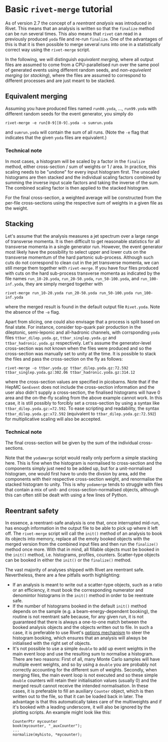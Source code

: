 # Basic `rivet-merge` tutorial

As of version 2.7 the concept of a *reentrant analysis* was introduced in Rivet.
This means that an analysis is written so that the `finalize` method can be run
several times. This also means that `rivet` can read in a previously produced
`yoda` file and re-run `finalize`. One of the advantages of this is that it is
then possible to merge several runs into one in a statistically correct way
using the `rivet-merge` script.

In the following, we will distinguish _equivalent merging_,
where all output files are assumed to come from a CPU-parallelised run
over the same pool of generated events using different random seeds, 
and _non-equivelent merging_ (or _stacking_), where the files are assumed to 
correspond to different processes and are just meant to be stacked.


## Equivalent merging

Assuming you have produced files named `run00.yoda`, ...,
`run99.yoda` with different random seeds for the event generator, you simply do
```
rivet-merge -e run[0-9][0-9].yoda -o sumrun.yoda
```
and `sumrun.yoda` will contain the sum of all runs. (Note the `-e` flag that
indicates that the given `yoda` files are equivalent.)

### Technical note

In most cases, a histogram will be scaled by a factor in the `finalize` method,
either cross-section / sum of weights or 1 / area. In practice, this scaling
needs to be "undone" for every input histogram first. The unscaled histograms 
are then stacked and the individual scaling factors combined by summing the
inverse input scale factors and taking the inverse of the sum.
The combined scaling factor is then applied to the stacked histogram.

For the final cross-section, a weighted average will be constructed from
the per-file cross-sections using the respective sum of weights in a given
file as the weight.


## Stacking

Let's assume that the analysis measures a jet spectrum over a large range 
of transverse momenta. It is then difficult to get reasonable statistics 
for all transverse momenta in a single generator run. However, the event generator 
most likely have the possibility to select upper and lower cuts on the 
transverse momentum of the hard partonic sub-process. Although such cuts
do not correspond to clean cut in the jet transverse momenta, we can still merge
them together with `rivet-merge`. If you have four files produced with cuts on
the hard sub-process transverse momenta as indicated by the file names
`run_10-20.yoda`, `run_20-50.yoda`, `run_50-100.yoda`, and `run_100-inf.yoda`,
they are simply merged together with
```
rivet-merge run_10-20.yoda run_20-50.yoda run_50-100.yoda run_100-inf.yoda 
```
where the merged result is found in the default
output file `Rivet.yoda`. Note the absence of the `-e` flag.


Apart from slicing, one could also envisage that a process is split based
on final state. For instance, consider top-quark pair production in the dileptonic, 
semi-leponic and all-hadronic channels, with corrsponding `yoda` files 
`ttbar_dilep.yoda.gz`, `ttbar_singlep.yoda.gz` and `ttbar_hadronic.yoda.gz` respectively.
Let's assume the generator-level cross-section was not known when the files
were produced and so the cross-section was manually set to unity at the time.
It is possible to stack the files and pass the cross-section on the fly as follows:
```
rivet-merge -o ttbar.yoda.gz ttbar_dilep.yoda.gz:72.592 ttbar_singlep.yoda.gz:302.06 ttbar_hadronic.yoda.gz:314.12
```

where the cross-section values are specified in picobarns.
Note that if the HepMC `GenEvent` does not include the cross-section information
and the user also didn't supply a cross-section, the finalised histograms
will have 0 area and the on-the-fly scaling from the above example cannot work.
In this case, it is still possibly to forcibly set a cross-section 
by using a syntax like `ttbar_dilep.yoda.gz:=72.592`. 
To ease scripting and readability,
the syntax `ttbar_dilep.yoda.gz:x72.592` (equivalent to `ttbar_dilep.yoda.gz:72.592`)
for multiplicative scaling will also be accepted.

### Technical note

The final cross-section will be given by the sum of the individual cross-sections.

Note that the `yodamerge` script would really only perform a simple stacking here. 
This is fine when the histogram is normalised to cross-section and the components 
simply just need to be added up, but for a unit-normalised histogram, one would first 
have to undo the divsion by area, add the components with their respective 
cross-section weight, and renormalise the stacked histogram to unity. This is why `yodamerge` 
tends to struggle with files that contain a mix of unit- and cross-section-normalised 
objects, although this can often still be dealt with using a few lines of Python.


## Reentrant safety

In essence, a reentrant-safe analysis is one that, once interrupted mid-run,
has enough information in the output file to be able to pick up where it left off.
The `rivet-merge` script will call the `init()` method of an analysis to book 
its objects into memory, replace all the emoty booked objects with the merged version 
from the combined input files and then run the `finalize()` method once more. 
With that in mind, all fillable objects must be booked in the `init()` method, 
i.e. histograms, profiles, counters. Scatter-type objects can be booked in either 
the `init()` or the `finalize()` method.

The vast majority of analyses shipped with Rivet are reentrant safe. 
Nevertheless, there are a few pitfalls worth highlighting:

 * If an analysis is meant to write out a scatter-type objects, such as
   a ratio or an efficiency, it must book the corresponding numerator 
   and denomintor histograms in the `init()` method in order to be 
   reentrate safe.
 * If the number of histograms booked in the default `init()` method
   depends on the sample (e.g. a beam-energy-dependent booking),
   the routine is not reentrant safe because, for any given run,
   it is not guaranteed that there is always a one-to-one match 
   between the booked analysis objects and the objects written 
   out to file. In such a case, it is preferable to use 
   Rivet's [options mechanism](anaoptions.md) to steer the 
   histogram booking, which ensures that an analysis will
   always be initialised with the right set of objects.
 * It's not possible to use a simple `double` to add up 
   event weights in the main event loop and use the 
   resulting sum to normalise a histogram. There are two reasons: 
   First of all, many Monte Carlo samples will have multiple
   event weights, and so by using a `double` you are probably
   not correctly accounting for the different sum of weights.
   Secondly, when merging files, the main event loop is not 
   executed and so these simple `double` counters will retain
   their initialisation values (usually 0) and the merged result
   cannot receive the intended normalisation. In these cases,
   it is preferable to fill an auxiliary `Counter` object, which
   is then written out to the file, so that it can be loaded back in later.
   The advantage is that this automatically takes care of the multiweights
   and if it's booked with a leading underscore, it will also be ignored
   by the plotting scripts. An example might look like this:
   ```
   CounterPtr mycounter
   book(mycounter, "_auxCounter");
   ...
   normalize(myhisto, *mycounter);
   ```


